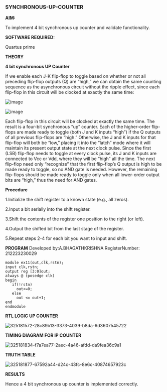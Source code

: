### SYNCHRONOUS-UP-COUNTER

**AIM:**

To implement 4 bit synchronous up counter and validate functionality.

**SOFTWARE REQUIRED:**

Quartus prime

**THEORY**

**4 bit synchronous UP Counter**

If we enable each J-K flip-flop to toggle based on whether or not all preceding flip-flop outputs (Q) are “high,” we can obtain the same counting sequence as the asynchronous circuit without the ripple effect, since each flip-flop in this circuit will be clocked at exactly the same time:

![image](https://github.com/naavaneetha/SYNCHRONOUS-UP-COUNTER/assets/154305477/d5db3fa0-e413-404c-b80e-b2f39d82e7e8)


![image](https://github.com/naavaneetha/SYNCHRONOUS-UP-COUNTER/assets/154305477/52cb61eb-d04b-442d-810c-31185a68410b)

Each flip-flop in this circuit will be clocked at exactly the same time.
The result is a four-bit synchronous “up” counter. Each of the higher-order flip-flops are made ready to toggle (both J and K inputs “high”) if the Q outputs of all previous flip-flops are “high.”
Otherwise, the J and K inputs for that flip-flop will both be “low,” placing it into the “latch” mode where it will maintain its present output state at the next clock pulse.
Since the first (LSB) flip-flop needs to toggle at every clock pulse, its J and K inputs are connected to Vcc or Vdd, where they will be “high” all the time.
The next flip-flop need only “recognize” that the first flip-flop’s Q output is high to be made ready to toggle, so no AND gate is needed.
However, the remaining flip-flops should be made ready to toggle only when all lower-order output bits are “high,” thus the need for AND gates.

**Procedure**

1.Initialize the shift register to a known state (e.g., all zeros).

2.Input a bit serially into the shift register.

3.Shift the contents of the register one position to the right (or left).

4.Output the shifted bit from the last stage of the register.

5.Repeat steps 2-4 for each bit you want to input and shift.

**PROGRAM**
Developed by:A.BHAGATHKRISHNA
RegisterNumber: 212223230029
```
module ex11(out,clk,rstn);
input clk,rstn;
output reg [3:0]out;
always @ (posedge clk)
begin
   if(!rstn)
     out<=0;
   else 
     out <= out+1;
end
endmodule
```

**RTL LOGIC UP COUNTER**

![325181572-28c89b13-3373-4039-b8da-6d3607545722](https://github.com/ganeshprabhu2005/SYNCHRONOUS-UP-COUNTER/assets/146162190/dc0f4267-c68c-4212-83e1-5d7de58d08a7)

**TIMING DIAGRAM FOR IP COUNTER**

![325181834-f7a7ea77-2aec-4a46-afdd-da9fea36c9a1](https://github.com/ganeshprabhu2005/SYNCHRONOUS-UP-COUNTER/assets/146162190/544a2e45-6fd4-4eb0-ad37-c7c80b2c80e2)

**TRUTH TABLE**

![325181877-67592a44-d24c-43fc-8e6c-40874657923c](https://github.com/ganeshprabhu2005/SYNCHRONOUS-UP-COUNTER/assets/146162190/1d74a34c-ee02-4e09-85fb-56b70b69cbb9)

**RESULTS**

Hence a 4 bit synchronous up counter is implemented correctly.


